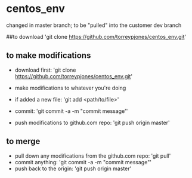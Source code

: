 # centos_env
changed in master branch; to be "pulled" into the customer dev branch


##to download
'git clone https://github.com/torreypjones/centos_env.git'

## to make modifications
 - download first: 'git clone https://github.com/torreypjones/centos_env.git'

 - make modifications to whatever you're doing

 - if added a new file: 'git add <path/to/file>'

 - commit: 'git commit -a -m "commit message"'

 - push modifications to github.com repo: 'git push origin master'

## to merge
 - pull down any modifications from the github.com repo: 'git pull'
 - commit anything: 'git commit -a -m "commit message"'
 - push back to the origin: 'git push origin master'

